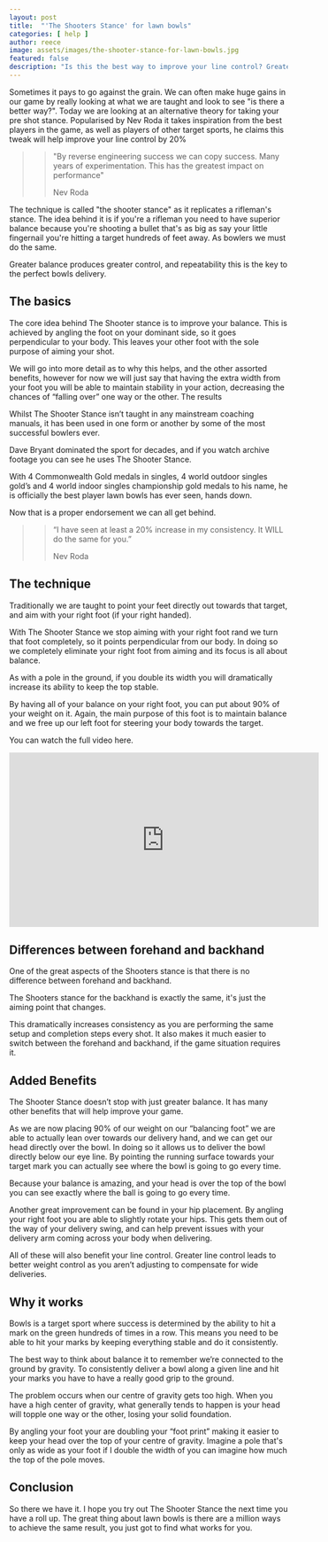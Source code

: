 ```yaml
---
layout: post
title:  "'The Shooters Stance' for lawn bowls"
categories: [ help ]
author: reece
image: assets/images/the-shooter-stance-for-lawn-bowls.jpg
featured: false
description: "Is this the best way to improve your line control? Greater balance produces greater control, and repeatability this is the key to the perfect bowls delivery. The core idea behind The Shooter stance is to improve your balance."
---
```


Sometimes it pays to go against the grain. We can often make huge gains in our game by really looking at what we are taught and look to see "is there a better way?". Today we are looking at an alternative theory for taking your pre shot stance. Popularised by Nev Roda it takes inspiration from the best players in the game, as well as players of other target sports, he claims this tweak will help improve your line control by 20%

>> "By reverse engineering success we can copy success. Many years of experimentation. This has the greatest impact on performance"
>>
>> Nev Roda

The technique is called "the shooter stance" as it replicates a rifleman's stance. The idea behind it is if you're a rifleman you need to have superior balance because you're shooting a bullet that's as big as say your little fingernail you're hitting a target hundreds of feet away. As bowlers we must do the same. 

Greater balance produces greater control, and repeatability this is the key to the perfect bowls delivery.

## The basics

The core idea behind The Shooter stance is to improve your balance. This is achieved by angling the foot on your dominant side, so it goes perpendicular to your body. This leaves your other foot with the sole purpose of aiming your shot.

We will go into more detail as to why this helps, and the other assorted benefits, however for now we will just say that having the extra width from your foot you will be able to maintain stability in your action, decreasing the chances of “falling over” one way or the other.
The results

Whilst The Shooter Stance isn’t taught in any mainstream coaching manuals, it has been used in one form or another by some of the most successful bowlers ever. 

Dave Bryant dominated the sport for decades, and if you watch archive footage you can see he uses The Shooter Stance.

With 4 Commonwealth Gold medals in singles, 4 world outdoor singles gold’s and 4 world indoor singles championship gold medals to his name, he is officially the best player lawn bowls has ever seen, hands down.

Now that is a proper endorsement we can all get behind.

>> “I have seen at least a 20% increase in my consistency. It WILL do the same for you.” 
>>
>> Nev Roda

## The technique

Traditionally we are taught to point your feet directly out towards that target, and aim with your right foot (if your right handed).

With The Shooter Stance we stop aiming with your right foot rand we turn that foot completely, so it points perpendicular from our body. In doing so we completely eliminate your right foot from aiming and its focus is all about balance.

As with a pole in the ground, if you double its width you will dramatically increase its ability to keep the top stable.

By having all of your balance on your right foot, you can put about 90% of your weight on it. Again, the main purpose of this foot is to maintain balance and we free up our left foot for steering your body towards the target.

You can watch the full video here.

<iframe width="560" height="315" src="https://www.youtube.com/embed/3b9cKvPeWj4" frameborder="0" allow="accelerometer; autoplay; encrypted-media; gyroscope; picture-in-picture" allowfullscreen></iframe>

## Differences between forehand and backhand

One of the great aspects of the Shooters stance is that there is no difference between forehand and backhand. 

The Shooters stance for the backhand is exactly the same, it's just the aiming point that changes.

This dramatically increases consistency as you are performing the same setup and completion steps every shot. It also makes it much easier to switch between the forehand and backhand, if the game situation requires it.

## Added Benefits

The Shooter Stance doesn’t stop with just greater balance. It has many other benefits that will help improve your game.

As we are now placing 90% of our weight on our “balancing foot” we are able to actually lean over towards our delivery hand, and we can get our head directly over the bowl. In doing so it allows us to deliver the bowl directly below our eye line. By pointing the running surface towards your target mark you can actually see where the bowl is going to go every time.

Because your balance is amazing, and your head is over the top of the bowl you can see exactly where the ball is going to go every time.

Another great improvement can be found in your hip placement. By angling your right foot you are able to slightly rotate your hips. This gets them out of the way of your delivery swing, and can help prevent issues with your delivery arm coming across your body when delivering.

All of these will also benefit your line control. Greater line control leads to better weight control as you aren’t adjusting to compensate for wide deliveries. 

## Why it works

Bowls is a target sport where success is determined by the ability to hit a mark on the green hundreds of times in a row. This means you need to be able to hit your marks by keeping everything stable and do it consistently. 

The best way to think about balance it to remember we’re connected to the ground by gravity. To consistently deliver a bowl along a given line and hit your marks you have to have a really good grip to the ground.

The problem occurs when our centre of gravity gets too high. When you have a high center of gravity, what generally tends to happen is your head will topple one way or the other, losing your solid foundation.

By angling your foot your are doubling your “foot print” making it easier to keep your head over the top of your centre of gravity. Imagine a pole that's only as wide as your foot if I double the width of you can imagine how much the top of the pole moves.

## Conclusion

So there we have it. I hope you try out The Shooter Stance the next time you have a roll up. The great thing about lawn bowls is there are a million ways to achieve the same result, you just got to find what works for you.
